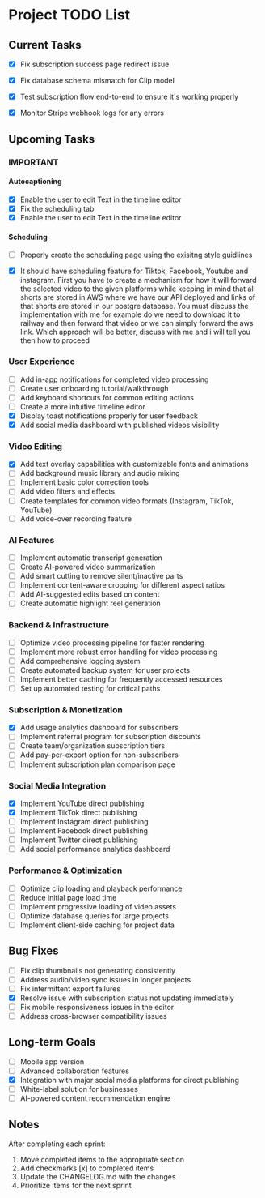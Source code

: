 # Project TODO List

## Current Tasks

- [x] Fix subscription success page redirect issue
- [x] Fix database schema mismatch for Clip model
- [x] Test subscription flow end-to-end to ensure it's working properly
- [x] Monitor Stripe webhook logs for any errors


## Upcoming Tasks


### IMPORTANT

#### Autocaptioning  
- [x] Enable the user to edit Text in the timeline editor 
- [x] Fix the scheduling tab  
- [x] Enable the user to edit Text in the timeline editor 

#### Scheduling
- [ ] Properly create the scheduling page using the exisitng style guidlines
- [x] It should have scheduling feature for Tiktok, Facebook, Youtube and instagram. First you have to create a mechanism for how it will forward the selected video to the given platforms while keeping in mind that all shorts are stored in AWS where we have our API deployed and links of that shorts are stored in our postgre database. You must discuss the implementation with me for example do we need to download it to railway and then forward that video or we can simply forward the aws link. Which approach will be better, discuss with me and i will tell you then how to proceed


### User Experience
- [ ] Add in-app notifications for completed video processing
- [ ] Create user onboarding tutorial/walkthrough
- [ ] Add keyboard shortcuts for common editing actions
- [ ] Create a more intuitive timeline editor
- [x] Display toast notifications properly for user feedback
- [x] Add social media dashboard with published videos visibility

### Video Editing
- [x] Add text overlay capabilities with customizable fonts and animations
- [ ] Add background music library and audio mixing
- [ ] Implement basic color correction tools
- [ ] Add video filters and effects
- [ ] Create templates for common video formats (Instagram, TikTok, YouTube)
- [ ] Add voice-over recording feature

### AI Features
- [ ] Implement automatic transcript generation
- [ ] Create AI-powered video summarization
- [ ] Add smart cutting to remove silent/inactive parts
- [ ] Implement content-aware cropping for different aspect ratios
- [ ] Add AI-suggested edits based on content
- [ ] Create automatic highlight reel generation

### Backend & Infrastructure
- [ ] Optimize video processing pipeline for faster rendering
- [ ] Implement more robust error handling for video processing
- [ ] Add comprehensive logging system
- [ ] Create automated backup system for user projects
- [ ] Implement better caching for frequently accessed resources
- [ ] Set up automated testing for critical paths

### Subscription & Monetization
- [x] Add usage analytics dashboard for subscribers
- [ ] Implement referral program for subscription discounts
- [ ] Create team/organization subscription tiers
- [ ] Add pay-per-export option for non-subscribers
- [ ] Implement subscription plan comparison page

### Social Media Integration
- [x] Implement YouTube direct publishing
- [x] Implement TikTok direct publishing
- [ ] Implement Instagram direct publishing
- [ ] Implement Facebook direct publishing
- [ ] Implement Twitter direct publishing
- [ ] Add social performance analytics dashboard

### Performance & Optimization
- [ ] Optimize clip loading and playback performance
- [ ] Reduce initial page load time
- [ ] Implement progressive loading of video assets
- [ ] Optimize database queries for large projects
- [ ] Implement client-side caching for project data

## Bug Fixes

- [ ] Fix clip thumbnails not generating consistently
- [ ] Address audio/video sync issues in longer projects
- [ ] Fix intermittent export failures
- [x] Resolve issue with subscription status not updating immediately
- [ ] Fix mobile responsiveness issues in the editor
- [ ] Address cross-browser compatibility issues

## Long-term Goals

- [ ] Mobile app version
- [ ] Advanced collaboration features
- [x] Integration with major social media platforms for direct publishing
- [ ] White-label solution for businesses
- [ ] AI-powered content recommendation engine

## Notes

After completing each sprint:
1. Move completed items to the appropriate section
2. Add checkmarks [x] to completed items
3. Update the CHANGELOG.md with the changes
4. Prioritize items for the next sprint
